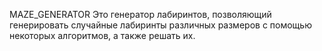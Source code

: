 MAZE_GENERATOR
Это генератор лабиринтов, позволяющий генерировать случайные лабиринты различных размеров
с помощью некоторых алгоритмов, а также решать их.